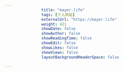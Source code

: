 ---
                title: "mayer.life"
                tags: [个人网站]
                externalUrl: "https://mayer.life"
                weight: 421
                showDate: false
                showAuthor: false
                showReadingTime: false
                showEdit: false
                showLikes: false
                showViews: false
                layoutBackgroundHeaderSpace: false
                ---

